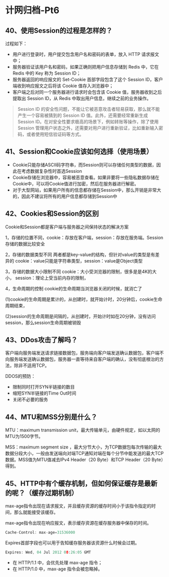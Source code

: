 # 计网归档-Pt6

## 40、使用Session的过程是怎样的？

过程如下：

- 用户进行登录时，用户提交包含用户名和密码的表单，放入 HTTP 请求报文中；
- 服务器验证该用户名和密码，如果正确则把用户信息存储到 Redis 中，它在 Redis 中的 Key 称为 Session ID；
- 服务器返回的响应报文的 Set-Cookie 首部字段包含了这个 Session ID，客户端收到响应报文之后将该 Cookie 值存入浏览器中；
- 客户端之后对同一个服务器进行请求时会包含该 Cookie 值，服务器收到之后提取出 Session ID，从 Redis 中取出用户信息，继续之前的业务操作。

> Session ID 的安全性问题，不能让它被恶意攻击者轻易获取，那么就不能产生一个容易被猜到的 Session ID 值。此外，还需要经常重新生成 Session ID。在对安全性要求极高的场景下，例如转账等操作，除了使用 Session 管理用户状态之外，还需要对用户进行重新验证，比如重新输入密码，或者使用短信验证码等方式。

## 41、Session和Cookie应该如何选择（使用场景）

- Cookie只能存储ASCII码字符串，而Session则可以存储任何类型的数据，因此在考虑数据复杂性时首选Session
- Cookie存储在浏览器中，容易被恶意查看。如果非要将一些隐私数据存储在Cookie中，可以将Cookie值进行加密，然后在服务器进行解密。
- 对于大型网站，如果用户所有的信息都存储在Session中，那么开销是非常大的，因此不建议将所有的用户信息都存储到Session中

## 42、Cookies和Session的区别

Cookie和Session都是客户端与服务器之间保持状态的解决方案 

1，存储的位置不同，cookie：存放在客户端，session：存放在服务端。Session存储的数据比较安全 

2，存储的数据类型不同 两者都是key-value的结构，但针对value的类型是有差异的 cookie：value只能是字符串类型，session：value是Object类型 

3，存储的数据大小限制不同 cookie：大小受浏览器的限制，很多是是4K的大小， session：理论上受当前内存的限制， 

4，生命周期的控制 cookie的生命周期当浏览器关闭的时候，就消亡了 

(1)cookie的生命周期是累计的，从创建时，就开始计时，20分钟后，cookie生命周期结束，

 (2)session的生命周期是间隔的，从创建时，开始计时如在20分钟，没有访问session，那么session生命周期被销毁

## 43、DDos攻击了解吗？

客户端向服务端发送请求链接数据包，服务端向客户端发送确认数据包，客户端不向服务端发送确认数据包，服务器一直等待来自客户端的确认，没有彻底根治的方法，除非不适用TCP。

DDOS的预防：

- 限制同时打开SYN半链接的数目
- 缩短SYN半链接的Time Out时间
- 关闭不必要的服务

## 44、MTU和MSS分别是什么？

MTU：maximum transmission unit，最大传输单元，由硬件规定，如以太网的MTU为1500字节。

MSS：maximum segment size ，最大分节大小，为TCP数据包每次传输的最大数据分段大小，一般由发送端向对端TCP通知对端在每个分节中能发送的最大TCP数据。MSS值为MTU值减去IPv4 Header（20 Byte）和TCP Header（20 Byte）得到。                                                                                                       

## 45、HTTP中有个缓存机制，但如何保证缓存是最新的呢？（缓存过期机制）

max-age指令出现在请求报文，并且缓存资源的缓存时间小于该指令指定的时间，那么就能接受该缓存。

max-age指令出现在响应报文，表示缓存资源在缓存服务器中保存的时间。

```C
Cache-Control: max-age=31536000
```

Expires首部字段也可以用于告知缓存服务器该资源什么时候会过期。 

```C
Expires: Wed, 04 Jul 2012 08:26:05 GMT
```

- 在 HTTP/1.1 中，会优先处理 max-age 指令；
- 在 HTTP/1.0 中，max-age 指令会被忽略掉。
